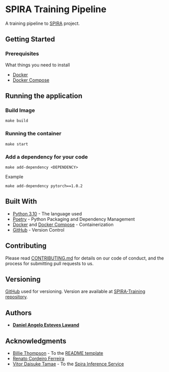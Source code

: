 # SPIRA Training Pipeline

A training pipeline to [SPIRA](https://spira.ime.usp.br/) project. 

## Getting Started
### Prerequisites

What things you need to install

* [Docker](https://docs.docker.com/engine/install/)
* [Docker Compose](https://docs.docker.com/compose/install/linux/)

## Running the application

### Build Image

``` 
make build
```

### Running the container

``` 
make start
```

### Add a dependency for your code
```
make add-dependency <DEPENDENCY>
```
Example
```
make add-dependency pytorch==1.0.2
```

## Built With

* [Python 3.10](https://docs.python.org/3.10/) - The language used
* [Poetry](https://python-poetry.org/) - Python Packaging and Dependency Management
* [Docker](https://docs.docker.com/engine/install/) and [Docker Compose](https://docs.docker.com/compose/install/linux/) - Containerization
* [GitHub](https://github.com/) - Version Control

## Contributing

Please read [CONTRIBUTING.md](https://gist.github.com/PurpleBooth/b24679402957c63ec426) for details on our code of conduct, and the process for submitting pull requests to us.

## Versioning

[GitHub](https://github.com/) used for versioning. Version are available at [SPIRA-Training repository](https://github.com/spirabr/SPIRA-training). 

## Authors

* [**Daniel Angelo Esteves Lawand**](https://github.com/danlawand)

## Acknowledgments

* [Billie Thompson](https://purplebooth.co.uk/about/me) - To the [README template](https://gist.github.com/PurpleBooth/109311bb0361f32d87a2)
* [Renato Cordeiro Ferreira](https://linktr.ee/renatocf)
* [Vitor Daisuke Tamae](https://www.linkedin.com/in/vitor-tamae/) - To the [Spira Inference Service](https://github.com/spirabr/SPIRA-Inference-Service)


<!--
Acess container via command line:
docker compose --profile <profile_name> run --rm --entrypoint /bin/bash <service_name>
Write 'exit' to exit the container terminal.

Run a command inside the container:
docker compose --profile <profile_name> run --rm --entrypoint '/bin/bash -c' <service_name> '<command>'

Stop and remove containers 
docker compose down 


-->